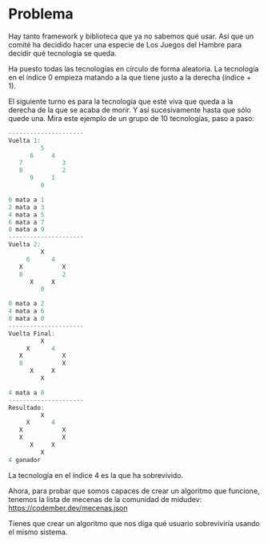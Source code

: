 # Problema

Hay tanto framework y biblioteca que ya no sabemos qué usar. Así que un comité ha decidido hacer una especie de Los Juegos del Hambre para decidir qué tecnología se queda.

Ha puesto todas las tecnologías en círculo de forma aleatoria. La tecnología en el índice 0 empieza matando a la que tiene justo a la derecha (índice + 1).

El siguiente turno es para la tecnología que esté viva que queda a la derecha de la que se acaba de morir. Y así sucesivamente hasta que sólo quede una. Mira este ejemplo de un grupo de 10 tecnologías, paso a paso:

```js
---------------------
Vuelta 1:
         5
      6     4
   7           3
   8           2
      9     1
         0

0 mata a 1
2 mata a 3
4 mata a 5
6 mata a 7
8 mata a 9
---------------------
Vuelta 2:
         X
     6      4
   X           X
   8           2
      X     X
         0

0 mata a 2
4 mata a 6
8 mata a 0
---------------------
Vuelta Final:
         X
     X      4
   X           X
   8           X
      X     X
         X

4 mata a 8
---------------------
Resultado:
         X
     X      4
   X           X
   X           X
      X     X
         X
4 ganador
```

La tecnología en el índice 4 es la que ha sobrevivido.

Ahora, para probar que somos capaces de crear un algoritmo que funcione, tenemos la lista de mecenas de la comunidad de midudev: https://codember.dev/mecenas.json

Tienes que crear un algoritmo que nos diga qué usuario sobreviviría usando el mismo sistema.
